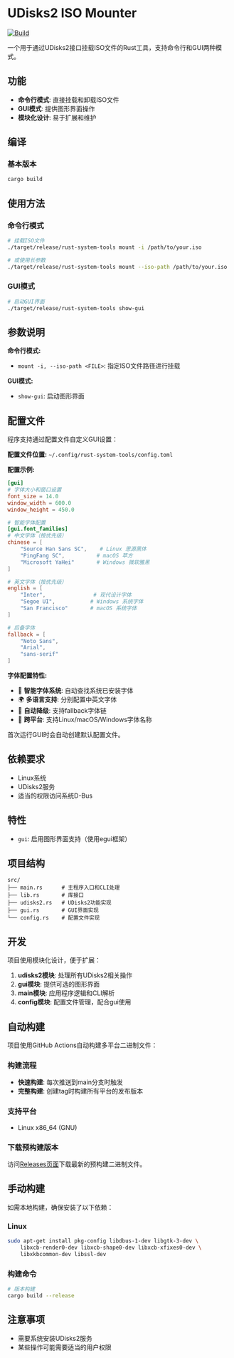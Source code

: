 # UDisks2 ISO Mounter

[![Build](https://github.com/junjiangao/rust-study-demo/actions/workflows/quick-build.yml/badge.svg?event=push)](https://github.com/junjiangao/rust-study-demo/actions/workflows/quick-build.yml)

一个用于通过UDisks2接口挂载ISO文件的Rust工具，支持命令行和GUI两种模式。

## 功能

- **命令行模式**: 直接挂载和卸载ISO文件
- **GUI模式**: 提供图形界面操作
- **模块化设计**: 易于扩展和维护

## 编译

### 基本版本
```bash
cargo build
```

## 使用方法

### 命令行模式
```bash
# 挂载ISO文件
./target/release/rust-system-tools mount -i /path/to/your.iso

# 或使用长参数
./target/release/rust-system-tools mount --iso-path /path/to/your.iso
```

### GUI模式
```bash
# 启动GUI界面
./target/release/rust-system-tools show-gui
```

## 参数说明

**命令行模式:**
- `mount -i, --iso-path <FILE>`: 指定ISO文件路径进行挂载

**GUI模式:**
- `show-gui`: 启动图形界面

## 配置文件

程序支持通过配置文件自定义GUI设置：

**配置文件位置:** `~/.config/rust-system-tools/config.toml`

**配置示例:**
```toml
[gui]
# 字体大小和窗口设置
font_size = 14.0
window_width = 600.0
window_height = 450.0

# 智能字体配置
[gui.font_families]
# 中文字体（按优先级）
chinese = [
    "Source Han Sans SC",    # Linux 思源黑体
    "PingFang SC",          # macOS 苹方
    "Microsoft YaHei"       # Windows 微软雅黑
]

# 英文字体（按优先级）
english = [
    "Inter",               # 现代设计字体
    "Segoe UI",           # Windows 系统字体
    "San Francisco"       # macOS 系统字体
]

# 后备字体
fallback = [
    "Noto Sans",
    "Arial",
    "sans-serif"
]
```

**字体配置特性:**
- 🎨 **智能字体系统**: 自动查找系统已安装字体
- 🌍 **多语言支持**: 分别配置中英文字体
- 🔄 **自动降级**: 支持fallback字体链
- 📱 **跨平台**: 支持Linux/macOS/Windows字体名称

首次运行GUI时会自动创建默认配置文件。

## 依赖要求

- Linux系统
- UDisks2服务
- 适当的权限访问系统D-Bus

## 特性

- `gui`: 启用图形界面支持（使用egui框架）

## 项目结构

```
src/
├── main.rs      # 主程序入口和CLI处理
├── lib.rs       # 库接口
├── udisks2.rs   # UDisks2功能实现
├── gui.rs       # GUI界面实现
└── config.rs    # 配置文件实现
```

## 开发

项目使用模块化设计，便于扩展：

1. **udisks2模块**: 处理所有UDisks2相关操作
2. **gui模块**: 提供可选的图形界面
3. **main模块**: 应用程序逻辑和CLI解析
4. **config模块**: 配置文件管理，配合gui使用

## 自动构建

项目使用GitHub Actions自动构建多平台二进制文件：

### 构建流程
- **快速构建**: 每次推送到main分支时触发
- **完整构建**: 创建tag时构建所有平台的发布版本

### 支持平台
- Linux x86_64 (GNU)

### 下载预构建版本
访问[Releases页面](../../releases)下载最新的预构建二进制文件。

## 手动构建

如需本地构建，确保安装了以下依赖：

### Linux
```bash
sudo apt-get install pkg-config libdbus-1-dev libgtk-3-dev \
    libxcb-render0-dev libxcb-shape0-dev libxcb-xfixes0-dev \
    libxkbcommon-dev libssl-dev
```

### 构建命令
```bash
# 版本构建
cargo build --release
```

## 注意事项

- 需要系统安装UDisks2服务
- 某些操作可能需要适当的用户权限